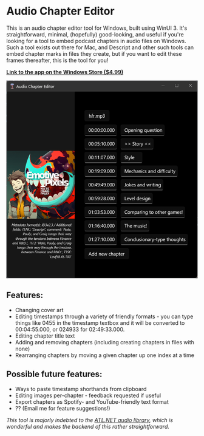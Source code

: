 # Audio Chapter Editor

This is an audio chapter editor tool for Windows, built using WinUI 3. It's straightforward, minimal, (hopefully) good-looking, and useful if you're looking for a tool to embed podcast chapters in audio files on Windows. Such a tool exists out there for Mac, and Descript and other such tools can embed chapter marks in files they create, but if you want to edit these frames thereafter, this is the tool for you!

**[Link to the app on the Windows Store ($4.99)](https://www.microsoft.com/store/productId/9P0N6801VP3N)**

![Audio chapter editor screenshot](/Resources/screenshot-apponly.png?raw=true "Screenshot of Nate's audio chapter editor")

## Features:
* Changing cover art
* Editing timestamps through a variety of friendly formats - you can type things like 0455 in the timestamp textbox and it will be converted to 00:04:55.000, or 024933 for 02:49:33.000.
* Editing chapter title text
* Adding and removing chapters (including creating chapters in files with none)
* Rearranging chapters by moving a given chapter up one index at a time

## Possible future features:
* Ways to paste timestamp shorthands from clipboard
* Editing images per-chapter - feedback requested if useful
* Export chapters as Spotify- and YouTube-friendly text format
* ?? (Email me for feature suggestions!)

_This tool is majorly indebted to the [ATL.NET audio library](https://github.com/Zeugma440/atldotnet), which is wonderful and makes the backend of this rather straightforward._